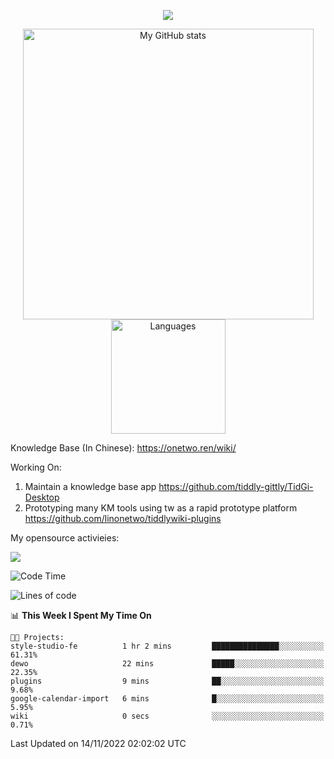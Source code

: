 <a href="https://github.com/linonetwo">
    <p align="center">
        <img src="https://github-profile-trophy.vercel.app/?username=linonetwo&column=7&theme=onedark"/>
    </p>
</a>
<a align="center" href="https://github.com/linonetwo">
  <p align="center">
    <img src="https://github-readme-stats.vercel.app/api?username=linonetwo&show_icons=true&count_private=true" alt="My GitHub stats" width="465"/>
    <img src="https://github-readme-stats.vercel.app/api/top-langs/?username=linonetwo&layout=compact&langs_count=10" alt="Languages" height="183">
  </p>
</a>

Knowledge Base (In Chinese): https://onetwo.ren/wiki/

Working On: 

1. Maintain a knowledge base app https://github.com/tiddly-gittly/TidGi-Desktop
1. Prototyping many KM tools using tw as a rapid prototype platform https://github.com/linonetwo/tiddlywiki-plugins

My opensource activieies:

![](https://visitor-badge.glitch.me/badge?page_id=linonetwo.linonetwo)

<!--START_SECTION:waka-->
![Code Time](http://img.shields.io/badge/Code%20Time-1%2C232%20hrs%2050%20mins-blue)

![Lines of code](https://img.shields.io/badge/From%20Hello%20World%20I%27ve%20Written-2%20Million%20lines%20of%20code-blue)

📊 **This Week I Spent My Time On** 

```text
🐱‍💻 Projects: 
style-studio-fe          1 hr 2 mins         ███████████████░░░░░░░░░░   61.31% 
dewo                     22 mins             █████░░░░░░░░░░░░░░░░░░░░   22.35% 
plugins                  9 mins              ██░░░░░░░░░░░░░░░░░░░░░░░   9.68% 
google-calendar-import   6 mins              █░░░░░░░░░░░░░░░░░░░░░░░░   5.95% 
wiki                     0 secs              ░░░░░░░░░░░░░░░░░░░░░░░░░   0.71%

```


 Last Updated on 14/11/2022 02:02:02 UTC
<!--END_SECTION:waka-->
